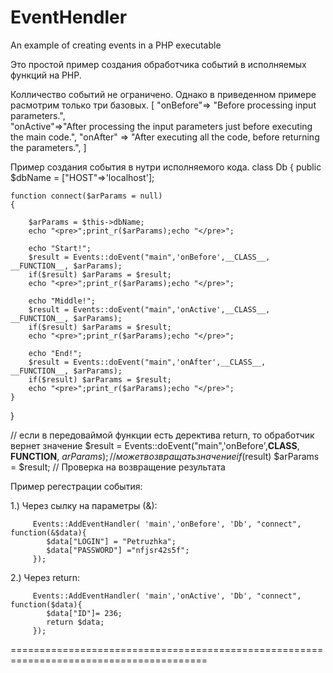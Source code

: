 # EventHendler
An example of creating events in a PHP executable

Это простой пример создания обработчика событий в исполняемых функций на PHP.

Колличество событий не ограничено. Однако в приведенном примере расмотрим только три базовых.
[
   "onBefore"=> "Before processing input parameters.",        
   "onActive"=>"After processing the input parameters just before executing the main code.",
   "onAfter" => "After executing all the code, before returning the parameters.",
]

Пример создания события в нутри исполняемого кода.
class Db 
{
    public $dbName = ["HOST"=>'localhost'];

    function connect($arParams = null) 
    { 

        $arParams = $this->dbName;
        echo "<pre>";print_r($arParams);echo "</pre>";

        echo "Start!"; 
        $result = Events::doEvent("main",'onBefore',__CLASS__, __FUNCTION__, $arParams);
        if($result) $arParams = $result;
        echo "<pre>";print_r($arParams);echo "</pre>";

        echo "Middle!";       
        $result = Events::doEvent("main",'onActive',__CLASS__, __FUNCTION__, $arParams);
        if($result) $arParams = $result;
        echo "<pre>";print_r($arParams);echo "</pre>";

        echo "End!";
        $result = Events::doEvent("main",'onAfter',__CLASS__, __FUNCTION__, $arParams);
        if($result) $arParams = $result;   
        echo "<pre>";print_r($arParams);echo "</pre>";
    }
}


// если в передоваймой функции есть деректива return, то обработчик вернет значение 
$result = Events::doEvent("main",'onBefore',__CLASS__, __FUNCTION__, $arParams); // может возвращать значение
if($result) $arParams = $result; // Проверка на возвращение результата


Пример регестрации события: 

   1.) Через сылку на параметры (&):

         Events::AddEventHandler( 'main','onBefore', 'Db', "connect", function(&$data){        
            $data["LOGIN"] = "Petruzhka";
            $data["PASSWORD"] ="nfjsr42s5f";  
         });


   2.) Через return: 

         Events::AddEventHandler( 'main','onActive', 'Db', "connect", function($data){   
            $data["ID"]= 236;
            return $data;
         });

========================================================================================         
